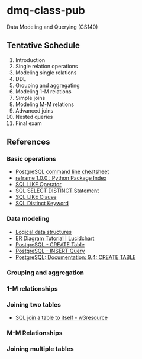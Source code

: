 # dmq-class-pub
Data Modeling and Querying (CS140)

## Tentative Schedule

1. Introduction
1. Single relation operations
1. Modeling single relations
1. DDL
1. Grouping and aggregating
1. Modeling 1-M relations
1. Simple joins
1. Modeling M-M relations
1. Advanced joins
1. Nested queries
1. Final exam

## References

### Basic operations

* [PostgreSQL command line cheatsheet](href="https://gist.github.com/Kartones/dd3ff5ec5ea238d4c546)
* [reframe 1.0.0 : Python Package Index](https://pypi.python.org/pypi/reframe/1.0.0)
* [SQL LIKE Operator](https://www.w3schools.com/sql/sql_like.asp)
* [SQL SELECT DISTINCT Statement](https://www.w3schools.com/sql/sql_distinct.asp)
* [SQL LIKE Clause](https://www.tutorialspoint.com/sql/sql-like-clause.htm)
* [SQL Distinct Keyword](https://www.tutorialspoint.com/sql/sql-distinct-keyword.htm)

### Data modeling

* [Logical data structures](http://www.cems.uwe.ac.uk/~kg-doyle/tdrewry/lds.htm)
* [ER Diagram Tutorial | Lucidchart](https://www.lucidchart.com/pages/er-diagrams?er=1)
* [PostgreSQL - CREATE Table](https://www.tutorialspoint.com/postgresql/postgresql_create_table.htm)
* [PostgreSQL - INSERT Query](https://www.tutorialspoint.com/postgresql/postgresql_insert_query.htm)
* [PostgreSQL: Documentation: 9.4: CREATE TABLE](https://www.postgresql.org/docs/9.4/static/sql-createtable.html)

### Grouping and aggregation

### 1-M relationships

### Joining two tables

* [SQL join a table to itself - w3resource](https://www.w3resource.com/sql/joins/join-a-table-to-itself.php)

### M-M Relationships

### Joining multiple tables
